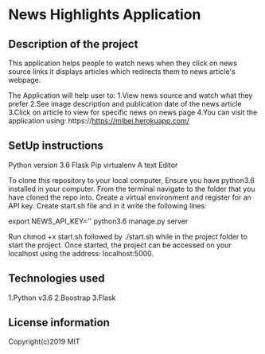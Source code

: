 # News Highlights Application


## Description of the project

This application helps people to watch news when they click on news source links it displays articles which redirects them to news article's webpage. 

The Application will help user to:
1.View news source and watch what they prefer
2.See image description and publication date of the news article
3.Click on article to view for specific news on news page
4.You can visit the application using: https://https://mibei.herokuapp.com/

## SetUp instructions

Python version 3.6
Flask
Pip
virtualenv
A text  Editor

To clone this repository to your local computer,
Ensure you have python3.6 installed in your computer.
From the terminal navigate to the folder that you have cloned the repo into.
Create a virtual environment and register for an API key.
Create start.sh file and in it write the following lines:

export NEWS_API_KEY='<Your-Api-Key>'
python3.6 manage.py server

Run chmod +x start.sh followed by ./start.sh while in the project folder to start the project.
Once started, the project can be accessed on your localhost using the address: localhost:5000.


## Technologies used

1.Python v3.6
2.Boostrap
3.Flask

## License information
  
Copyright(c)2019 MIT
 



